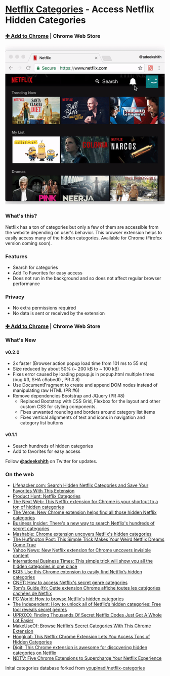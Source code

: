 # [Netflix Categories](https://chrome.google.com/webstore/detail/netflix-categories/lnbopcabgddpanjmeabponnjngbmemml) - Access Netflix Hidden Categories

### [✚ Add to Chrome](https://chrome.google.com/webstore/detail/netflix-categories/lnbopcabgddpanjmeabponnjngbmemml) | Chrome Web Store

[![Netflix Categories Chrome Extension Screenshot](/design/screenshots/using-netflix-categories.gif)](https://chrome.google.com/webstore/detail/netflix-categories/lnbopcabgddpanjmeabponnjngbmemml)

### What's this?

Netflix has a ton of categories but only a few of them are accessible from the website depending on user's behavior. This browser extension helps to easily access many of the hidden categories. Available for Chrome (Firefox version coming soon).

### Features
- Search for categories
- Add To Favorites for easy access
- Does not run in the background and so does not affect regular browser performance

### Privacy
- No extra permissions required
- No data is sent or received by the extension

### [✚ Add to Chrome](https://chrome.google.com/webstore/detail/netflix-categories/lnbopcabgddpanjmeabponnjngbmemml) | Chrome Web Store

### What's New
#### v0.2.0
- 2x faster (Browser action popup load time from 101 ms to 55 ms)
- Size reduced by about 50% (~ 200 kB to ~ 100 kB)
- Fixes error caused by loading popup.js in popup.html multiple times (bug #3, SHA c9abed0 , PR # 8)
- Use DocumentFragment to create and append DOM nodes instead of manipulating raw HTML (PR #6)
- Remove dependencies Bootstrap and JQuery (PR #8)
  + Replaced Bootstrap with CSS Grid, Flexbox for the layout and other custom CSS for styling components.
  + Fixes unwanted rounding and borders around category list items
  + Fixes vertical alignments of text and icons in navigation and category list buttons

#### v0.1.1
- Search hundreds of hidden categories
- Add to favorites for easy access

Follow [**@adeekshith**](http://twitter.com/adeekshith) on Twitter for updates.

### On the web
- [Lifehacker.com: Search Hidden Netflix Categories and Save Your Favorites With This Extension](http://lifehacker.com/search-hidden-netflix-categories-and-save-your-favorite-1791998498)
- [Product Hunt: Netflix Categories](https://www.producthunt.com/posts/netflix-categories-2)
- [The Next Web: This Netflix extension for Chrome is your shortcut to a ton of hidden categories](https://thenextweb.com/apps/2017/02/06/netflix-plugin-chrome-shortcut/)
- [The Verge: New Chrome extension helps find all those hidden Netflix categories](http://www.theverge.com/2017/2/6/14520368/netflix-categories-chrome-extension-features)
- [Business Insider: There's a new way to search Netflix's hundreds of secret categories](http://www.businessinsider.com/secret-netflix-categories-chrome-extension-2017-2)
- [Mashable: Chrome extension uncovers Netflix's hidden categories](http://mashable.com/2017/02/06/netflix-hidden-categories-chrome-extension/#4kxaHBn2APqr)
- [The Huffington Post: This Simple Trick Makes Your Weird Netflix Dreams Come True](http://www.huffingtonpost.com/entry/this-simple-trick-makes-your-weird-netflix-dreams-come-true_us_5898c131e4b0c1284f274790)
- [Yahoo News: New Netflix extension for Chrome uncovers invisible content](https://www.yahoo.com/news/netflix-extension-chrome-uncovers-invisible-content-144725707.html)
- [International Business Times: This simple trick will show you all the hidden categories in one place](http://www.ibtimes.co.in/how-unlock-netflix-this-simple-trick-will-show-you-all-hidden-categories-one-place-715066)
- [BGR: Use this Chrome extension to easily find Netflix’s hidden categories](http://bgr.com/2017/02/06/netflix-hidden-categories-chrome-extension/)
- [CNET: How to access Netflix's secret genre categories](https://www.cnet.com/how-to/how-to-access-netflixs-secret-genre-categories/)
- [Tom's Guide \(fr\): Cette extension Chrome affiche toutes les catégories cachées de Netflix](http://www.tomsguide.fr/actualite/afficher-categories-netflix-extension-chrome,55540.html)
- [PC World: How to browse Netflix's hidden categories](http://www.pcworld.com/article/3166096/software/how-to-browse-netflixs-hidden-categories.html)
- [The Independent: How to unlock all of Netflix’s hidden categories: Free tool reveals secret genres](http://www.independent.co.uk/life-style/gadgets-and-tech/news/netflix-how-to-unlock-hidden-categories-free-google-chrome-extension-secret-genre-codes-tv-film-a7567196.html)
- [UPROXX: Finding Thousands Of Secret Netflix Codes Just Got A Whole Lot Easier](http://uproxx.com/technology/netflix-codes-secret-extension/)
- [MakeUseOf: Browse Netflix’s Secret Categories With This Chrome Extension](http://www.makeuseof.com/tag/browse-netflixs-secret-categories-chrome-extension/)
- [Hongkiat: This Netflix Chrome Extension Lets You Access Tons of Hidden Categories](http://www.hongkiat.com/blog/netflix-hidden-categories/)
- [Digit: This Chrome extension is awesome for discovering hidden categories on Netflix](http://www.digit.in/internet/this-chrome-extension-is-awesome-for-discovering-hidden-categories-on-netflix-33626.html)
- [NDTV: Five Chrome Extensions to Supercharge Your Netflix Experience](https://gadgets.ndtv.com/entertainment/features/netflix-best-chrome-extensions-1720740)

Inital categories database forked from [youpinadi/netflix-categories](https://github.com/Youpinadi/netflix-categories/blob/f41701f2c4515dd60293e960c80264f7addaf9b5/README.md)
